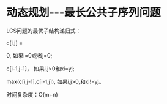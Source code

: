﻿动态规划---最长公共子序列问题
=========

LCS问题的最优子结构递归式：

c[i,j] = 

0,  如果i=0或者j=0;

c[i-1,j-1]，  如果i,j>0和xi=yj;

max(c[i,j-1],c[i-1,j]),  如果i,j>0,和xi!=yj。


时间复杂度：O(m+n)
